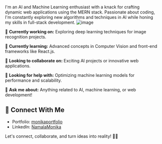 
I'm an AI and Machine Learning enthusiast with a knack for crafting dynamic web applications using the MERN stack. Passionate about coding, I'm constantly exploring new algorithms and techniques in AI while honing my skills in full-stack development.       ![image](https://github.com/MONIKANAMALA/MONIKANAMALA/assets/104424662/8a3b9ea8-d035-4646-846b-bdce9300a24c)

🔭 **Currently working on:** Exploring deep learning techniques for image recognition projects.

🌱 **Currently learning:** Advanced concepts in Computer Vision and front-end frameworks like React.js.

👯 **Looking to collaborate on:** Exciting AI projects or innovative web applications.

🤔 **Looking for help with:** Optimizing machine learning models for performance and scalability.

💬 **Ask me about:** Anything related to AI, machine learning, or web development!

## 🔗 Connect With Me
- Portfolio: [monikaportfolio](https://monikaportfolio.vercel.app/)
- LinkedIn: [NamalaMonika](https://www.linkedin.com/in/namalamonika/)

Let's connect, collaborate, and turn ideas into reality! 🚀✨





